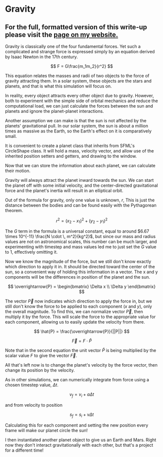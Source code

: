 # Gravity

## For the full, formatted version of this write-up please visit the [page on my website.](https://comp-phys.netlify.app/Gravity/)


Gravity is classically one of the four fundamental forces. Yet such a complicated and strange force is expressed simply by an equation derived by Isaac Newton in the 17th century.

$$
F = G\frac{m_1m_2}{r^2}
$$

This equation relates the masses and radii of two objects to the force of gravity attracting them. In a solar system, these objects are the stars and planets, and that is what this simulation will focus on.

In reality, every object attracts every other object due to gravity. However, both to experiment with the simple side of orbital mechanics and reduce the computational load, we can just calculate the forces between the sun and planets and ignore the planet-planet interactions.

Another assumption we can make is that the sun is not affected by the planets' gravitational pull. In our solar system, the sun is about a million times as massive as the Earth, so the Earth's effect on it is comparatively small.

It is convenient to create a planet class that inherits from SFML's CircleShape class. It will hold a mass, velocity vector, and allow use of the inherited position setters and getters, and drawing to the window.

Now that we can store the information about each planet, we can calculate their motion.


Gravity will always attract the planet inward towards the sun. We can start the planet off with some initial velocity, and the center-directed gravitational force and the planet's inertia will result in an elliptical orbit.

Out of the formula for gravity, only one value is unknown, $r$, This is just the distance between the bodies and can be found easily with the Pythagorean theorem.

$$
r^2 = (x_2-x_1)^2+(y_2-y_1)^2
$$

The $G$ term in the formula is a universal constant, equal to around $6.67 \times 10^{-11} \frac{N \cdot \, m^2}{kg^2}$, but since our mass and radius values are not on astronomical scales, this number can be much larger, and experimenting with timestep and mass values led me to just set the $G$ value to $1$, effectively omitting it.

Now we know the magnitude of the force, but we still don't know exactly which direction to apply it in. It should be directed toward the center of the sun, so a convenient way of holding this information in a vector. The x and y components will be the differences in position of the planet and the sun.


$$
\overrightarrow{P} = 
\begin{bmatrix}
\Delta x \\
\Delta y
\end{bmatrix}
$$

The vector $\overrightarrow{P}$ now indicates which direction to apply the force in, but we still don't know the force to be applied to each component ($x$ and $y$), only the overall magnitude. To find this, we can normalize vector $\overrightarrow{P}$, then multiply it by the force. This will scale the force to the appropriate value for each component, allowing us to easily update the velocity from there.

$$
\hat{P} = \frac{\overrightarrow{P}}{||P||}
$$

$$
\overrightarrow{F} = F \cdot \hat{P}
$$

Note that in the second equation the unit vector $\hat{P}$ is being multiplied by the scalar value $F$ to give the vector $\overrightarrow{F}$.

All that's left now is to change the planet's velocity by the force vector, then change its position by the velocity.

As in other simulations, we can numerically integrate from force using a chosen timestep value, $\Delta t$.

$$
v_f = v_i + a\Delta t
$$

and from velocity to position

$$
s_f = s_i + v\Delta t
$$

Calculating this for each component and setting the new position every frame will make our planet circle the sun!


I then instantiated another planet object to give us an Earth and Mars. Right now they don't interact gravitationally with each other, but that's a project for a different time!